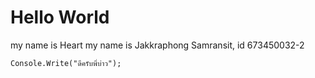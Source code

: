 # Hello World
my name is Heart
my name is Jakkraphong Samransit, id 673450032-2
~~~
Console.Write("ดีครับพี่บ่าว");
~~~